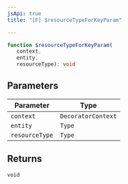 ```yaml
---
jsApi: true
title: "[F] $resourceTypeForKeyParam"

---
```

```ts
function $resourceTypeForKeyParam(
   context, 
   entity, 
   resourceType): void
```

## Parameters

| Parameter | Type |
| ------ | ------ |
| `context` | `DecoratorContext` |
| `entity` | `Type` |
| `resourceType` | `Type` |

## Returns

`void`

